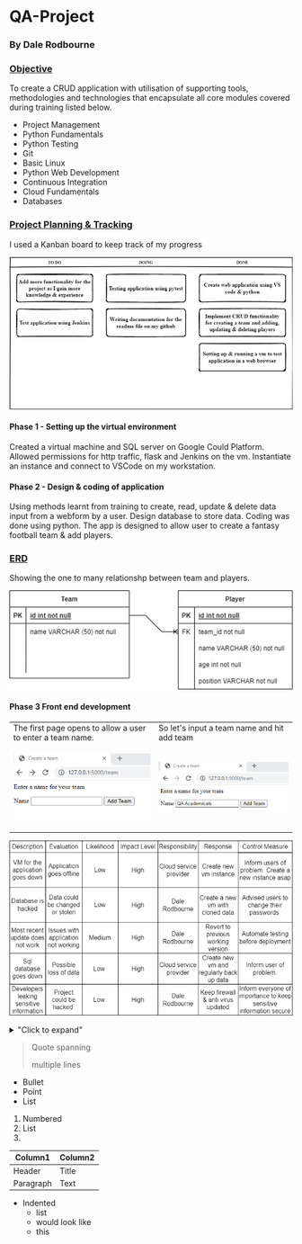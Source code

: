 # QA-Project

<h3>By Dale Rodbourne</h3>

<h3><u>Objective</u></h3>

To create a CRUD application with utilisation of supporting tools,
methodologies and technologies that encapsulate all core modules
covered during training listed below.

* Project Management
* Python Fundamentals
* Python Testing
* Git
* Basic Linux
* Python Web Development
* Continuous Integration
* Cloud Fundamentals
* Databases

<h3><u>Project Planning & Tracking</u></h3>
I used a Kanban board to keep track of my progress
<p>
<img src="https://github.com/drodbourne/dalerep/blob/main/Kanban%20Board.drawio.png">
</p>
<h4>Phase 1 - Setting up the virtual environment</h4>

Created a virtual machine and SQL server on Google Could Platform. Allowed permissions for http traffic, flask and Jenkins on the vm. Instantiate an instance and connect to VSCode on my workstation.

<h4>Phase 2 - Design & coding of application</h4>

 Using methods learnt from training to create, read, update & delete data input from a webform by a user. Design database to store data. Coding was done using python.
 The app is designed to allow user to create a fantasy football team & add players.

<h3><u>ERD</u></h3>
Showing the one to many relationshp between team and players.
<p>
<img src="https://raw.githubusercontent.com/drodbourne/dalerep/abdd36170493bf13e8193f90b4d960bf19bdb54d/Database%20diagram.drawio.png">
</p>

<h4>Phase 3 Front end development </h4>
<table>
    <tr>
    <td>The first page opens to allow a user to enter a team name.</td>
    <td>So let's input a team name and hit add team</td>
    
  </tr>
  <tr>
    <td><p>
<img src="https://github.com/drodbourne/dalerep/blob/main/Addteam.png">
</p></td>
    <td><p>
<img src="https://github.com/drodbourne/dalerep/blob/main/AddteamData.png">
</p>
</td>
      </tr>
</table>

<p>
<img src=https://github.com/drodbourne/QA-Project/blob/main/Risk%20Assesment.drawio.png>
</p>

<details>
<summary>"Click to expand"</summary>
this is hidden
</details>

> Quote spanning
>
>
> multiple lines
* Bullet
* Point
* List

1. Numbered
2. List
3. 


| Column1     | Column2     |
| ----------- | ----------- |
| Header      | Title       |
| Paragraph   | Text        |

* Indented
    * list
    * would look like
     * this

